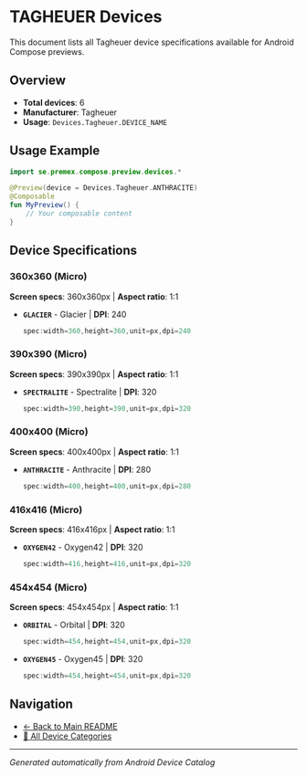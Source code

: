# TAGHEUER Devices

This document lists all Tagheuer device specifications available for Android Compose previews.

## Overview

- **Total devices**: 6
- **Manufacturer**: Tagheuer
- **Usage**: `Devices.Tagheuer.DEVICE_NAME`

## Usage Example

```kotlin
import se.premex.compose.preview.devices.*

@Preview(device = Devices.Tagheuer.ANTHRACITE)
@Composable
fun MyPreview() {
    // Your composable content
}
```

## Device Specifications

### 360x360 (Micro)

**Screen specs**: 360x360px | **Aspect ratio**: 1:1

- **`GLACIER`** - Glacier | **DPI**: 240
  ```kotlin
  spec:width=360,height=360,unit=px,dpi=240
  ```

### 390x390 (Micro)

**Screen specs**: 390x390px | **Aspect ratio**: 1:1

- **`SPECTRALITE`** - Spectralite | **DPI**: 320
  ```kotlin
  spec:width=390,height=390,unit=px,dpi=320
  ```

### 400x400 (Micro)

**Screen specs**: 400x400px | **Aspect ratio**: 1:1

- **`ANTHRACITE`** - Anthracite | **DPI**: 280
  ```kotlin
  spec:width=400,height=400,unit=px,dpi=280
  ```

### 416x416 (Micro)

**Screen specs**: 416x416px | **Aspect ratio**: 1:1

- **`OXYGEN42`** - Oxygen42 | **DPI**: 320
  ```kotlin
  spec:width=416,height=416,unit=px,dpi=320
  ```

### 454x454 (Micro)

**Screen specs**: 454x454px | **Aspect ratio**: 1:1

- **`ORBITAL`** - Orbital | **DPI**: 320
  ```kotlin
  spec:width=454,height=454,unit=px,dpi=320
  ```

- **`OXYGEN45`** - Oxygen45 | **DPI**: 320
  ```kotlin
  spec:width=454,height=454,unit=px,dpi=320
  ```

## Navigation

- [← Back to Main README](../../README.md)
- [📱 All Device Categories](../README.md)

---
*Generated automatically from Android Device Catalog*
